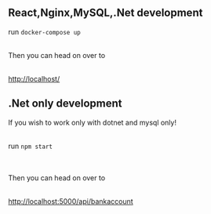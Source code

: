 ## React,Nginx,MySQL,.Net development

run `docker-compose up `<br/><br/>

Then you can head on over to <br/><br/>

[http://localhost/](http://localhost/)

## .Net only development

If you wish to work only with dotnet and mysql only!<br/><br/>

run `npm start`

<br/><br/>
Then you can head on over to<br/><br/>

[http://localhost:5000/api/bankaccount](http://localhost:5000/api/bankaccount)
